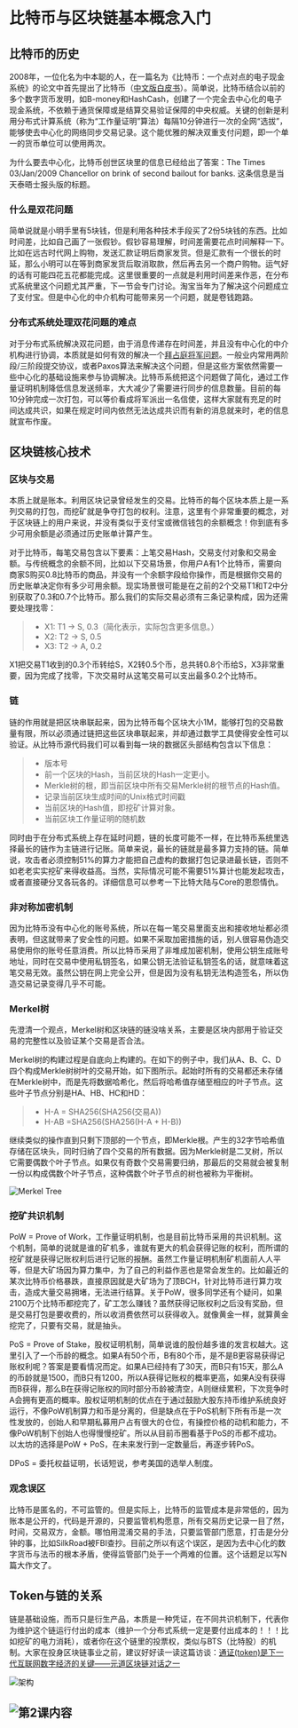 # 比特币与区块链基本概念入门

## 比特币的历史
2008年，一位化名为中本聪的人，在一篇名为《比特币：一个点对点的电子现金系统》的论文中首先提出了比特币（[中文版白皮书](http://www.8btc.com/wiki/bitcoin-a-peer-to-peer-electronic-cash-system)）。简单说，比特币结合以前的多个数字货币发明，如B-money和HashCash，创建了一个完全去中心化的电子现金系统，不依赖于通货保障或是结算交易验证保障的中央权威。关键的创新是利用分布式计算系统（称为“工作量证明”算法）每隔10分钟进行一次的全网“选拔”，能够使去中心化的网络同步交易记录。这个能优雅的解决双重支付问题，即一个单一的货币单位可以使用两次。

为什么要去中心化，比特币创世区块里的信息已经给出了答案：The Times 03/Jan/2009 Chancellor on brink of second bailout for banks. 这条信息是当天泰晤士报头版的标题。

### 什么是双花问题
简单说就是小明手里有5块钱，但是利用各种技术手段买了2份5块钱的东西。比如时间差，比如自己画了一张假钞。假钞容易理解，时间差需要花点时间解释一下。比如在远古时代网上购物，发送汇款证明后商家发货。但是汇款有一个很长的时延，那么小明可以在等到商家发货后取消取款，然后再去另一个商户购物。运气好的话有可能四花五花都能完成。这里很重要的一点就是利用时间差来作恶，在分布式系统里这个问题尤其严重，下一节会专门讨论。淘宝当年为了解决这个问题成立了支付宝。但是中心化的中介机构可能带来另一个问题，就是卷钱跑路。

### 分布式系统处理双花问题的难点
对于分布式系统解决双花问题，由于消息传递存在时间差，并且没有中心化的中介机构进行协调，本质就是如何有效的解决一个[拜占庭将军问题](https://zh.wikipedia.org/zh-sg/%E6%8B%9C%E5%8D%A0%E5%BA%AD%E5%B0%86%E5%86%9B%E9%97%AE%E9%A2%98)。一般业内常用两阶段/三阶段提交协议，或者Paxos算法来解决这个问题，但是这些方案依然需要一些中心化的基础设施来参与协调解决。比特币系统把这个问题做了简化，通过工作量证明机制降低信息发送频率，大大减少了需要进行同步的信息数量。目前的每10分钟完成一次打包，可以等价看成将军派出一名信使，这样大家就有充足的时间达成共识，如果在规定时间内依然无法达成共识而有新的消息就来时，老的信息就宣布作废。

## 区块链核心技术

### 区块与交易
本质上就是账本。利用区块记录曾经发生的交易。比特币的每个区块本质上是一系列交易的打包，而挖矿就是争夺打包的权利。注意，这里有个非常重要的概念，对于区块链上的用户来说，并没有类似于支付宝或微信钱包的余额概念！你到底有多少可用余额是必须通过历史账单计算产生。

对于比特币，每笔交易包含以下要素：上笔交易Hash，交易支付对象和交易金额。与传统概念的余额不同，比如以下交易场景，你用户A有1个比特币，需要向商家S购买0.8比特币的商品，并没有一个余额字段给你操作，而是根据你交易的历史账单决定你有多少可用余额。现实场景很可能是在之前的2个交易T1和T2中分别获取了0.3和0.7个比特币。那么我们的实际交易必须有三条记录构成，因为还需要处理找零：
> - X1: T1 -> S, 0.3（简化表示，实际包含更多信息。）
> - X2: T2 -> S, 0.5
> - X3: T2 -> A, 0.2

X1把交易T1收到的0.3个币转给S，X2转0.5个币，总共转0.8个币给S，X3非常重要，因为完成了找零，下次交易时从这笔交易可以支出最多0.2个比特币。

### 链
链的作用就是把区块串联起来，因为比特币每个区块大小1M，能够打包的交易数量有限，所以必须通过链把这些区块串联起来，并却通过数学工具使得安全性可以验证。从比特币源代码我们可以看到每一块的数据区头部结构包含以下信息：
> - 版本号
> - 前一个区块的Hash，当前区块的Hash一定更小。
> - Merkle树的根，即当前区块中所有交易Merkle树的根节点的Hash值。
> - 记录当前区块生成时间的Unix格式时间戳
> - 当前区块的Hash值，即挖矿计算对象。
> - 当前区块工作量证明的随机数

同时由于在分布式系统上存在延时问题，链的长度可能不一样，在比特币系统里选择最长的链作为主链进行记账。简单来说，最长的链就是最多算力支持的链。简单说，攻击者必须控制51%的算力才能把自己虚构的数据打包记录进最长链，否则不如老老实实挖矿来得收益高。当然，实际情况可能不需要51%算计也能发起攻击，或者直接硬分叉各玩各的。详细信息可以参考一下比特大陆与Core的恩怨情仇。

### 非对称加密机制
因为比特币没有中心化的账号系统，所以在每一笔交易里面支出和接收地址都必须表明，但这就带来了安全性的问题。如果不采取加密措施的话，别人很容易伪造交易使用你的账号任意消费。所以比特币采用了非堆成加密机制，使用公钥生成账号地址，同时在交易中使用私钥签名，如果公钥无法验证私钥签名的话，就意味着这笔交易无效。虽然公钥在网上完全公开，但是因为没有私钥无法构造签名，所以伪造交易记录变得几乎不可能。

### Merkel树
先澄清一个观点，Merkel树和区块链的链没啥关系，主要是区块内部用于验证交易的完整性以及验证某个交易是否合法。

Merkel树的构建过程是自底向上构建的。在如下的例子中，我们从A、B、C、D四个构成Merkle树树叶的交易开始，如下图所示。起始时所有的交易都还未存储在Merkle树中，而是先将数据哈希化，然后将哈希值存储至相应的叶子节点。这些叶子节点分别是HA、HB、HC和HD：
> - H-A = SHA256(SHA256(交易A))
> - H-AB =SHA256(SHA256(H-A + H-B))

继续类似的操作直到只剩下顶部的一个节点，即Merkle根。产生的32字节哈希值存储在区块头，同时归纳了四个交易的所有数据。因为Merkle树是二叉树，所以它需要偶数个叶子节点。如果仅有奇数个交易需要归纳，那最后的交易就会被复制一份以构成偶数个叶子节点，这种偶数个叶子节点的树也被称为平衡树。

![Merkel Tree](http://zhibimo.com/read/wang-miao/mastering-bitcoin/Images/Fig702.png)

### 挖矿共识机制
PoW = Prove of Work，工作量证明机制，也是目前比特币采用的共识机制。这个机制，简单的说就是谁的矿机多，谁就有更大的机会获得记账的权利，而所谓的挖矿就是获得记账权利后进行记账的报酬。虽然工作量证明机制矿机面前人人平等，但是大矿场因为算力集中，为了自己的利益作恶也是常会发生的。比如最近的某次比特币价格暴跌，直接原因就是大矿场为了顶BCH，针对比特币进行算力攻击，造成大量交易拥堵，无法进行结算。关于PoW，很多同学还有个疑问，如果2100万个比特币都挖完了，矿工怎么赚钱？虽然获得记账权利之后没有奖励，但是交易打包是要收费的，所以收消费依然可以获得收入。就像黄金一样，就算黄金挖完了，只要有交易，就是抽头。

PoS = Prove of Stake，股权证明机制，简单说谁的股份越多谁的发言权越大。这里引入了一个币龄的概念。如果A有50个币，B有80个币，是不是B更容易获得记账权利呢？答案是要看情况而定。如果A已经持有了30天，而B只有15天，那么A的币龄就是1500，而B只有1200，所以A获得记账权的概率更高，如果A没有获得而B获得，那么B在获得记账权的同时部分币龄被清空，A则继续累积，下次竞争时A会拥有更高的概率。股权证明机制的优点在于通过鼓励大股东持币维护系统良好运行，不像PoW机制算力和币是分离的，但是缺点在于PoS机制下所有币是一次性发放的，创始人和早期私募用户占有很大的仓位，有操控价格的动机和能力，不像PoW机制下创始人也得慢慢挖矿。所以从目前币圈看基于PoS的币都不成功。以太坊的选择是PoW + PoS，在未来发行到一定数量后，再逐步转PoS。

DPoS = 委托权益证明，长话短说，参考美国的选举人制度。

### 观念误区
比特币是匿名的，不可监管的。但是实际上，比特币的监管成本是非常低的，因为账本是公开的，代码是开源的，只要监管机构愿意，所有交易历史记录一目了然，时间，交易双方，金额。哪怕用混淆交易的手法，只要监管部门愿意，打击是分分钟的事，比如SilkRoad被FBI查抄。目前之所以有这个误区，是因为去中心化的数字货币与法币的根本矛盾，使得监管部门处于一个两难的位置。这个话题足以写N篇大作文了。

## Token与链的关系
链是基础设施，而币只是衍生产品，本质是一种凭证，在不同共识机制下，代表你为维护这个链运行付出的成本（维护一个分布式系统一定是要付出成本的！！！比如挖矿的电力消耗），或者你在这个链里的投票权，类似与BTS（比特股）的机制。大家在投身区块链事业之前，建议好好读一读这篇访谈：[通证(token)是下一代互联网数字经济的关键——元道区块链对话之一](http://blog.csdn.net/myan/article/details/78712506)

![架构](http://bitcoin-on-nodejs.ebookchain.org/styles/images/third/blockchain_overview.png)

## ![第2课内容](https://github.com/yingl/bc_demo)
